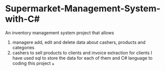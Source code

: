 # Supermarket-Management-System-with-C#

An inventory management system project that allows 
1) managere add, edit and delete data about cashers, products and categories
2) cashers to sell products to clients and invoice extraction for clients
I have used sql to store the data for each of them and C# language to coding this project
ه




